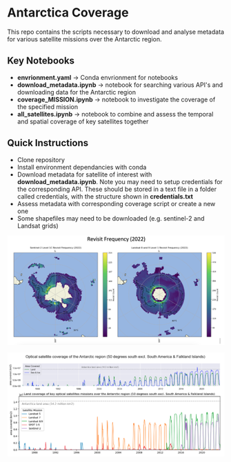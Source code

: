 # Antarctica Coverage
This repo contains the scripts necessary to download and analyse metadata for various satellite missions over the Antarctic region. 

## Key Notebooks

 - **envrionment.yaml** -> Conda envrionment for notebooks
 - **download_metadata.ipynb** -> notebook for searching various API's and downloading data for the Antarctic region
 - **coverage_MISSION.ipynb** -> notebook to investigate the coverage of the specified mission
 - **all_satellites.ipynb** -> notebook to combine and assess the temporal and spatial coverage of key satellites together

## Quick Instructions

 - Clone repository
 - Install environment dependancies with conda
 - Download metadata for satellite of interest with **download_metadata.ipynb**. Note you may need to setup credentials for the corresponding API. These should be stored in a text file in a folder called credentials, with the structure shown in **credentials.txt**
 - Assess metadata with corresponding coverage script or create a new one
 - Some shapefiles may need to be downloaded (e.g. sentinel-2 and Landsat grids)

![Coverage of Sentinel-2 and Landsat 8/9 - 2022](assets/s1_lsat_coverage_2022.png)


![Combined optical coverage](assets/optical_coverage.png)

